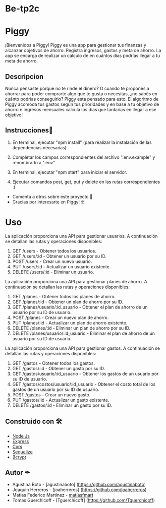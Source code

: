 # Be-tp2c
# Piggy

¡Bienvenidos a Piggy!
Piggy es una app para gestionar tus finanzas y alcanzar objetivos de ahorro. Registra ingresos, gastos y meta de ahorro. La app se encarga de realizar un cálculo de en cuántos días podrías llegar a tu meta de ahorro.


## Descripcion

Nunca pensaste porque no te rinde el dinero? O cuando te propones a ahorrar para poder comprarte algo que te gusta o necesitas, ¿no sabés en cuánto podrías conseguirlo?
Piggy esta pensado para esto. El algoritmo de Piggy acomoda tus gastos según tus prioridades y en base a tu objetivo de ahorro e ingresos mensuales calcula los dias que tardarias en llegar a ese objetivo!


## Instrucciones📜

1. En terminal, ejecutar "npm install" (para realizar la instalación de las dependencias necesarias)

2. Completar los campos correspondientes del archivo ".env.example" y renombrarlo a ".env"

3. En terminal, ejecutar "npm start" para iniciar el servidor.

4. Ejecutar comandos post, get, put y delete en las rutas correspondientes :)


* Comenta a otros sobre este proyecto 📢
* Gracias por interesarte en Piggy! 🤓
# Uso
La aplicación proporciona una API para gestionar usuarios. A continuación se detallan las rutas y operaciones disponibles:
1. GET /users - Obtener todos los usuarios.
2. GET /users/:id - Obtener un usuario por su ID.
3. POST /users - Crear un nuevo usuario.
4. PUT /users/:id - Actualizar un usuario existente.
5. DELETE /users/:id - Eliminar un usuario.

La aplicación proporciona una API para gestionar planes de ahorro. A continuación se detallan las rutas y operaciones disponibles:
1. GET /planes - Obtener todos los planes de ahorro.
2. GET /planes/:id - Obtener un plan de ahorro por su ID.
3. GET /planes/usuario/:id_usuario - Obtener el plan de ahorro de un usuario por su ID de usuario.
4. POST /planes - Crear un nuevo plan de ahorro.
5. PUT /planes/:id - Actualizar un plan de ahorro existente.
6. DELETE /planes/:id - Eliminar un plan de ahorro por su ID.
7. DELETE /planes/usuario/:id_usuario - Eliminar el plan de ahorro de un usuario por su ID de usuario.

La aplicación proporciona una API para gestionar gastos. A continuación se detallan las rutas y operaciones disponibles:
1. GET /gastos - Obtener todos los gastos.
2. GET /gastos/:id - Obtener un gasto por su ID.
3. GET /gastos/usuario/:id_usuario - Obtener los gastos de un usuario por su ID de usuario.
4. GET /gastos/costos/usuario/:id_usuario - Obtener el costo total de los gastos de un usuario por su ID de usuario.
5. POST /gastos - Crear un nuevo gasto.
6. PUT /gastos/:id - Actualizar un gasto existente.
7. DELETE /gastos/:id - Eliminar un gasto por su ID.


## Construido con 🛠

* [Node Js](https://nodejs.org/es)
* [Express](https://expressjs.com/es/)
* [Cors](https://www.npmjs.com/package/cors)
* [Sequelize](https://sequelize.org/)
* [Bcrypt](https://www.npmjs.com/package/bcrypt)

## Autor ✒

* Agustina Boto - [agustinaboto] (https://github.com/agustinaboto)
* Joaquin Herreros - [joaherreros] (https://github.com/joaherreros)
* Matias Federico Martinez - [matiasfmart](https://github.com/matiasfmart)
* Tomas Guerchicoff - [Tguerchicoff] (https://github.com/Tguerchicoff)
